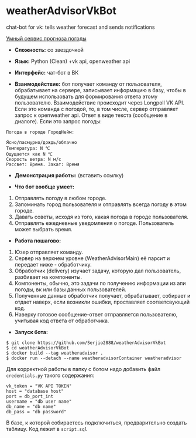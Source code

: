 # weatherAdvisorVkBot
chat-bot for vk: tells weather forecast and sends notifications

[Умный сервис прогноза погоды](https://www.notion.so/03f6716315e04acea3023766e5f2cc0e)

* __Сложность:__ со звездочкой
* __Язык:__ Python (Clean) +vk api, openweather api
* __Интерфейс:__ чат-бот в ВК

* __Взаимодействие:__ бот получает команду от пользователя, обрабатывает на сервере, записывает информацию в базу, чтобы в будущем использовать для формирования ответа этому пользователю. Взаимодействие происходит через Longpoll VK API. Если это команда с погодой, то, в том числе, сервер отправляет запрос к openweather api. Ответ в виде текста (сообщение в диалоге).
Если это запрос погоды: 
```
Погода в городе ГородНейм:

Ясно/пасмурно/дождь/облачно
Температура: N ℃
Ощущается как N ℃
Скорость ветра: N м/с
Рассвет: Время. Закат: Время
```

* __Демонстрация работы:__ (вставить ссылку)

* __Что бот вообще умеет:__

1) Отправлять погоду в любом городе.
2) Запоминать город пользователя и отправлять всегда погоду в этом городе.
3) Давать советы, исходя из того, какая погода в городе пользователя.
4) Отправлять ежедневные уведомления о погоде. Пользователь может выбрать время.

* __Работа пошагово:__
1) Юзер отправляет команду.
2) Сервер на верхнем уровне (WeatherAdvisorMain) её парсит и передает ниже - обработчику.
3) Обработчик (delivery) изучает задачу, которую дал пользователь, разбивает на компоненты.
4) Компоненты, обычно, это задачи по получению информации из апи погоды, вк или базы данных пользователей. 
5) Полученные данные обработчик получает, обрабатывает, собирает и отдает наверх, если возникли ошибки, проставляет соответсвующий код.
6) Наверху готовое сообщение-ответ отправляется пользователю, учитывая код ответа от обработчика.

* __Запуск бота:__
```
$ git clone https://github.com/Serjio2888/weatherAdvisorVkBot
$ cd weatherAdvisorVkBot
$ docker build --tag weatheradvisor .
$ docker run --detach --name weatheradvisorContainer weatheradvisor
```
Для корректной работы в папку с ботом надо добавить файл ```credentials.py``` такого содержания:
```
vk_token = "VK API TOKEN"
host = "database host"
port = db_port_int
username = "db user name"
db_name = "db name"
db_pass = "db password"
```
В базе, к которой собираетесь подключиться, предварительно создать таблицу. Код лежит в ```script.sql```
